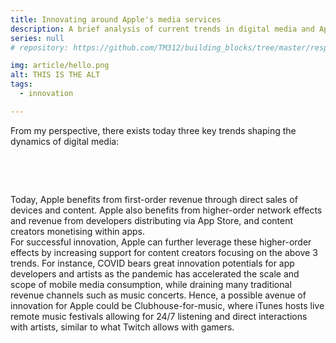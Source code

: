 ```yaml
---
title: Innovating around Apple's media services
description: A brief analysis of current trends in digital media and Apple's role within
series: null
# repository: https://github.com/TM312/building_blocks/tree/master/responsive-b-card-group

img: article/hello.png
alt: THIS IS THE ALT
tags:
  - innovation

---
```


From my perspective, there exists today three key trends shaping the dynamics of digital media:


<card-table
  title="On Demand"
  description="Consumers move from ownership to access. Leading market players offer four key value propositions: 1) perception of free access, 2) vast genre-crossing catalogues, 3) anytime access, and 4) reduced search costs through personalised recommendations"
  key-monetization="Subscription (Netflix, Disney+), Ads (Youtube), Cross-selling (Prime Video)"
  apples-role="Apple services (Apple Music, AppleTV+) are in competition with highly funded players. Content production costs and content specialisation prevent dominance of a single player. However, Apple has unique leverage of its hardware-software ecosystem to drive adoption (AppleTV+ with device purchase)."
  class="mb-5">

</card-table>

<br>

<card-table
  title="Live"
  description="Consumers move towards live consumption formats such as 24/7 talkshows on Clubhouse, game streams on Twitch, sales on Taobao Live. Unlike traditional media, livestreams are typically: 1) unpolished, 2) dynamic, and 3) allow producer-consumer interaction."
  key-monetization="Subscription (Twitch), Ads (Twitch, Youtube Live), E-commerce (Kuaishou, Tabao Live)"
  apples-role="With exception of its annual Apple Event & WWDC, Apple is not yet engaged in ‘live’ experiences."
  class="mb-5">

</card-table>

<card-table
  title="Democratized"
  description="Production is increasingly democratised, from TikTok videos, to Facebook Live auctions, and to Gumroad everything. Democratised production has become professionalized, and an extensive ecosystem of tools is emerging to cater to creators, such as with DJI camera tools."
  key-monetization="Transaction fees (Gumroad), End consumer fees (Spotify), Ads (Instagram)"
  apples-role="The App Store is a democratisation platform that enables developers from any-sized teams to create, distribute and profit. Apple’s innovation on image quality (both in camera hardware and ML research) also facilitates the democratised production of visual content."
  class="mb-5">

  <br>

</card-table>


Today, Apple benefits from first-order revenue through direct sales of devices and content. Apple also benefits from higher-order network effects and revenue from developers distributing via App Store, and content creators monetising within apps.
<br>
For successful innovation, Apple can further leverage these higher-order effects by increasing support for content creators focusing on the above 3 trends. For instance, COVID bears great innovation potentials for app developers and artists as the pandemic has accelerated the scale and scope of mobile media consumption, while draining many traditional revenue channels such as music concerts. Hence, a possible avenue of innovation for Apple could be Clubhouse-for-music, where iTunes hosts live remote music festivals allowing for 24/7 listening and direct interactions with artists, similar to what Twitch allows with gamers.
